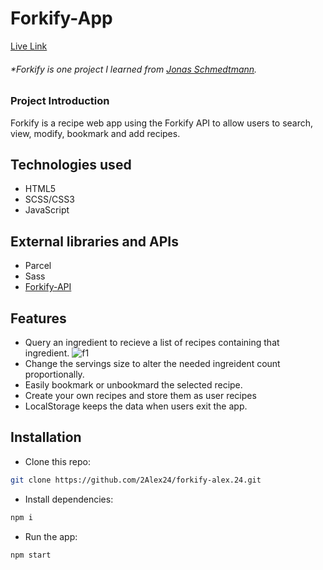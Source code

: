 # Forkify-App

[Live Link](https://forkify-alex24.netlify.app/)

###### \*Forkify is one project I learned from [Jonas Schmedtmann](https://www.udemy.com/share/101WfeAEYbdllRRHQH/).

### Project Introduction

Forkify is a recipe web app using the Forkify API to allow users to search, view, modify, bookmark and add recipes.

## Technologies used

- HTML5
- SCSS/CSS3
- JavaScript

## External libraries and APIs

- Parcel
- Sass
- [Forkify-API](https://forkify-api.herokuapp.com/v2)

## Features

- Query an ingredient to recieve a list of recipes containing that ingredient.
  ![f1](readme.assets/f1.gif)
- Change the servings size to alter the needed ingreident count proportionally.
- Easily bookmark or unbookmard the selected recipe.
- Create your own recipes and store them as user recipes
- LocalStorage keeps the data when users exit the app.

## Installation

- Clone this repo:

```sh
git clone https://github.com/2Alex24/forkify-alex.24.git
```

- Install dependencies:

```sh
npm i
```

- Run the app:

```sh
npm start
```
